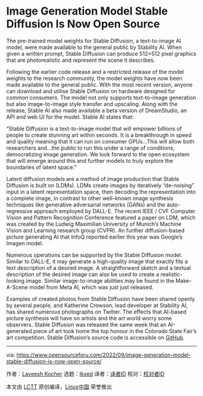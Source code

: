[#]: subject: "Image Generation Model Stable Diffusion Is Now Open Source"
[#]: via: "https://www.opensourceforu.com/2022/09/image-generation-model-stable-diffusion-is-now-open-source/"
[#]: author: "Laveesh Kocher https://www.opensourceforu.com/author/laveesh-kocher/"
[#]: collector: "lkxed"
[#]: translator: " "
[#]: reviewer: " "
[#]: publisher: " "
[#]: url: " "

Image Generation Model Stable Diffusion Is Now Open Source
======
The pre-trained model weights for Stable Diffusion, a text-to-image AI model, were made available to the general public by Stability AI. When given a written prompt, Stable Diffusion can produce 512×512 pixel graphics that are photorealistic and represent the scene it describes.

Following the earlier code release and a restricted release of the model weights to the research community, the model weights have now been made available to the general public. With the most recent version, anyone can download and utilise Stable Diffusion on hardware designed for common consumers. The model not only supports text-to-image generation but also image-to-image style transfer and upscaling. Along with the release, Stable AI also made available a beta version of DreamStudio, an API and web UI for the model. Stable AI states that:

“Stable Diffusion is a text-to-image model that will empower billions of people to create stunning art within seconds. It is a breakthrough in speed and quality meaning that it can run on consumer GPUs…This will allow both researchers and…the public to run this under a range of conditions, democratizing image generation. We look forward to the open ecosystem that will emerge around this and further models to truly explore the boundaries of latent space.”

Latent diffusion models are a method of image production that Stable Diffusion is built on (LDMs). LDMs create images by iteratively “de-noising” input in a latent representation space, then decoding the representation into a complete image, in contrast to other well-known image synthesis techniques like generative adversarial networks (GANs) and the auto-regressive approach employed by DALL-E. The recent IEEE / CVF Computer Vision and Pattern Recognition Conference featured a paper on LDM, which was created by the Ludwig Maximilian University of Munich’s Machine Vision and Learning research group (CVPR). An further diffusion-based picture generating AI that InfoQ reported earlier this year was Google’s Imagen model.

Numerous operations can be supported by the Stable Diffusion model. Similar to DALL-E, it may generate a high-quality image that exactly fits a text description of a desired image. A straightforward sketch and a textual description of the desired image can also be used to create a realistic-looking image. Similar image-to-image abilities may be found in the Make-A-Scene model from Meta AI, which was just just released.

Examples of created photos from Stable Diffusion have been shared openly by several people, and Katherine Crowson, lead developer at Stability AI, has shared numerous photographs on Twitter. The effects that AI-based picture synthesis will have on artists and the art world worry some observers. Stable Diffusion was released the same week that an AI-generated piece of art took home the top honour in the Colorado State Fair’s art competition. Stable Diffusion’s source code is accessible on [GitHub][1].

--------------------------------------------------------------------------------

via: https://www.opensourceforu.com/2022/09/image-generation-model-stable-diffusion-is-now-open-source/

作者：[Laveesh Kocher][a]
选题：[lkxed][b]
译者：[译者ID](https://github.com/译者ID)
校对：[校对者ID](https://github.com/校对者ID)

本文由 [LCTT](https://github.com/LCTT/TranslateProject) 原创编译，[Linux中国](https://linux.cn/) 荣誉推出

[a]: https://www.opensourceforu.com/author/laveesh-kocher/
[b]: https://github.com/lkxed
[1]: https://github.com/CompVis/stable-diffusion
